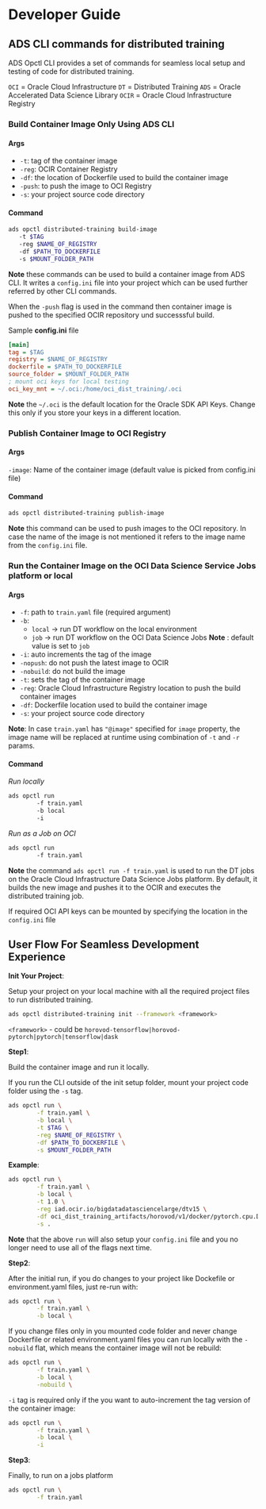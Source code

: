 # Developer Guide

## ADS CLI commands for distributed training

ADS Opctl CLI provides a set of commands for seamless local setup and testing of code for distributed training.

`OCI` = Oracle Cloud Infrastructure
`DT` = Distributed Training
`ADS` = Oracle Accelerated Data Science Library
`OCIR` = Oracle Cloud Infrastructure Registry

### Build Container Image Only Using ADS CLI

#### Args

- `-t`: tag of the container image
- `-reg`: OCIR Container Registry
- `-df`: the location of Dockerfile used to build the container image
- `-push`: to push the image to OCI Registry
- `-s`: your project source code directory

#### Command

```bash
ads opctl distributed-training build-image
   -t $TAG
   -reg $NAME_OF_REGISTRY
   -df $PATH_TO_DOCKERFILE
   -s $MOUNT_FOLDER_PATH
```

**Note** these commands can be used to build a container image from ADS CLI. It writes a `config.ini` file into your project which can be used further referred by other CLI commands.

When the `-push` flag is used in the command then container image is pushed to the specified OCIR repository und successsful build.

Sample **config.ini** file

```ini
[main]
tag = $TAG
registry = $NAME_OF_REGISTRY
dockerfile = $PATH_TO_DOCKERFILE
source_folder = $MOUNT_FOLDER_PATH
; mount oci keys for local testing 
oci_key_mnt = ~/.oci:/home/oci_dist_training/.oci
```

**Note** the `~/.oci` is the default location for the Oracle SDK API Keys. Change this only if you store your keys in a different location.

### Publish Container Image to OCI Registry

#### Args

`-image`: Name of the container image (default value is picked from config.ini file)

#### Command

```bash
ads opctl distributed-training publish-image
```

**Note** this command can be used to push images to the OCI repository. In case the name of the image is not mentioned it refers to the image name from the `config.ini` file.

### Run the Container Image on the OCI Data Science Service Jobs platform or local

#### Args

- `-f`: path to `train.yaml` file (required argument)
- `-b`:
  - `local` → run DT workflow on the local environment
  - `job` → run DT workflow on the OCI Data Science Jobs
  **Note** : default value is set to `job`
- `-i`: auto increments the tag of the image
- `-nopush`: do not push the latest image to OCIR
- `-nobuild`: do not build the image
- `-t`: sets the tag of the container image
- `-reg`: Oracle Cloud Infrastructure Registry location to push the build container images
- `-df`: Dockerfile location used to build the container image
- `-s`: your project source code directory

**Note**: In case `train.yaml` has `"@image"` specified for `image` property, the image name will be replaced at runtime using combination of  `-t` and `-r` params.

#### Command

_Run locally_

```bash
ads opctl run
        -f train.yaml
        -b local
        -i
```

_Run as a Job on OCI_

```bash
ads opctl run
        -f train.yaml
```

**Note** the command `ads opctl run -f train.yaml` is used to run the DT jobs on the Oracle Cloud Infrastructure Data Science Jobs platform. By default, it builds the new image and pushes it to the OCIR and executes the distributed training job.

If required OCI API keys can be mounted by specifying the location in the `config.ini` file

## User Flow For Seamless Development Experience

**Init Your Project**:

Setup your project on your local machine with all the required project files to run distributed training.

```bash
ads opctl distributed-training init --framework <framework>
```

`<framework>` - could be `horovod-tensorflow|horovod-pytorch|pytorch|tensorflow|dask`

**Step1**:

Build the container image and run it locally.

If you run the CLI outside of the init setup folder, mount your project code folder using the ```-s``` tag.

```bash
ads opctl run \
        -f train.yaml \
        -b local \
        -t $TAG \
        -reg $NAME_OF_REGISTRY \
        -df $PATH_TO_DOCKERFILE \
        -s $MOUNT_FOLDER_PATH
```

**Example**:

```bash
ads opctl run \
        -f train.yaml \
        -b local \
        -t 1.0 \
        -reg iad.ocir.io/bigdatadatasciencelarge/dtv15 \
        -df oci_dist_training_artifacts/horovod/v1/docker/pytorch.cpu.Dockerfile \
        -s .
```

**Note** that the above `run` will also setup your `config.ini` file and you no longer need to use all of the flags next time.

**Step2**:

After the initial run, if you do changes to your project like Dockefile or environment.yaml files, just re-run with:

```bash
ads opctl run \
        -f train.yaml \
        -b local \
```

If you change files only in you mounted code folder and never change Dockerfile or related environment.yaml files you can run locally with the `-nobuild` flat, which means the container image will not be rebuild:

```bash
ads opctl run \
        -f train.yaml \
        -b local \
        -nobuild \
```

`-i` tag is required only if the you want to auto-increment the tag version of the container image:

```bash
ads opctl run \
        -f train.yaml \
        -b local \
        -i
```

**Step3**:

Finally, to run on a jobs platform

```bash
ads opctl run \
        -f train.yaml
```
